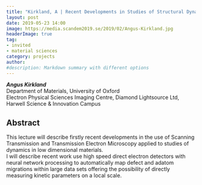 ```yaml
---
title: "Kirkland, A | Recent Developments in Studies of Structural Dynamics in Low Dimensional Materials"
layout: post
date: 2019-05-23 14:00
image: https://media.scandem2019.se/2019/02/Angus-Kirkland.jpg
headerImage: true
tag:
- invited
- material sciences
category: projects
author:
#description: Markdown summary with different options
---
```


_**Angus Kirkland**_<br/>
Department of Materials, University of Oxford <br/>
Electron Physical Sciences Imaging Centre, Diamond Lightsource Ltd, Harwell Science & Innovation Campus<br/>

## Abstract

This lecture will describe firstly recent developments in the use of Scanning Transmission and Transmission Electron Microscopy applied to studies of dynamics in low dimensional materials.<br/>
I will describe recent work use high speed direct electron detectors with neural network processing to automatically map defect and adatom migrations within large data sets offering the possibility of directly measuring kinetic parameters on a local scale.<br/>
